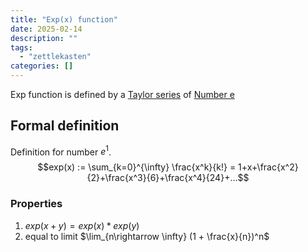 ```yaml
---
title: "Exp(x) function"
date: 2025-02-14
description: ""
tags: 
  - "zettlekasten"
categories: []
---
```


Exp function is defined by a [Taylor series](Taylor%20series.md) of [Number e](Number%20e.md)
## Formal definition
Definition for number $e^1$.  
$$exp(x) := \sum_{k=0}^{\infty} \frac{x^k}{k!} = 1+x+\frac{x^2}{2}+\frac{x^3}{6}+\frac{x^4}{24}+...$$

### Properties
1. $exp(x+y) = exp(x)*exp(y)$
2. equal to limit $\lim_{n\rightarrow \infty} (1 + \frac{x}{n})^n$
